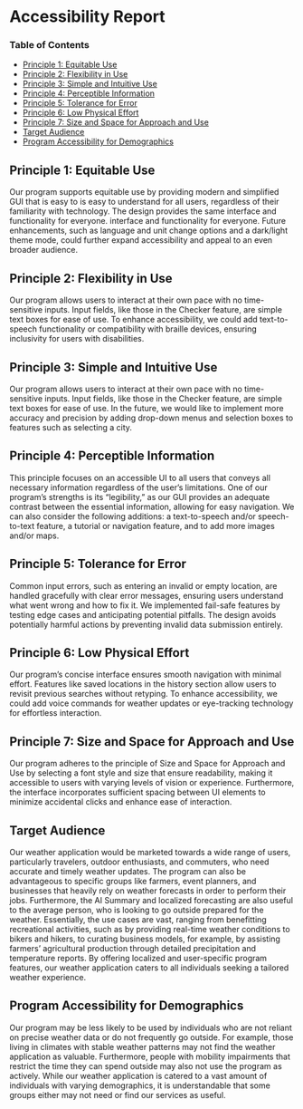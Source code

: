# Accessibility Report

### Table of Contents
* [Principle 1: Equitable Use](#principle-1-equitable-use)
* [Principle 2: Flexibility in Use](#principle-2-flexibility-in-use)
* [Principle 3: Simple and Intuitive Use](#principle-3-simple-and-intuitive-use)
* [Principle 4: Perceptible Information](#principle-4-perceptible-information)
* [Principle 5: Tolerance for Error](#principle-5-tolerance-for-error)
* [Principle 6: Low Physical Effort](#principle-6-low-physical-effort)
* [Principle 7: Size and Space for Approach and Use](#principle-7-size-and-space-for-approach-and-use)
* [Target Audience](#target-audience)
* [Program Accessibility for Demographics](#program-accessibility-for-demographics)


## Principle 1: Equitable Use
Our program supports equitable use by providing modern and 
simplified GUI that is easy to is easy to understand for all users, 
regardless of their familiarity with technology.  The design provides the same 
interface and functionality for everyone. interface and functionality 
for everyone. Future enhancements, such as language and unit change options 
and a dark/light theme mode, could further expand accessibility and appeal to 
an even broader audience.

## Principle 2: Flexibility in Use
Our program allows users to interact at their own pace with no time-sensitive 
inputs. Input fields, like those in the Checker feature, are simple text boxes for 
ease of use. To enhance accessibility, we could add text-to-speech functionality or 
compatibility with braille devices, ensuring inclusivity for users with disabilities.


## Principle 3: Simple and Intuitive Use
Our program allows users to interact at their own pace with no time-sensitive inputs. 
Input fields, like those in the Checker feature, are simple text boxes for ease of use. 
In the future, we would like to implement more accuracy and precision by adding drop-down 
menus and selection boxes to features such as selecting a city.

## Principle 4: Perceptible Information
This principle focuses on an accessible UI to all users that conveys all necessary 
information regardless of the user’s limitations. One of our program’s strengths is 
its “legibility,” as our GUI provides an adequate contrast between the essential 
information, allowing for easy navigation. We can also consider the following additions: 
a text-to-speech and/or speech-to-text feature, a tutorial or navigation feature, 
and to add more images and/or maps.

## Principle 5: Tolerance for Error
Common input errors, such as entering an invalid or empty location, 
are handled gracefully with clear error messages, ensuring users understand 
what went wrong and how to fix it. We implemented 
fail-safe features by testing edge cases and anticipating potential 
pitfalls. The design avoids potentially harmful actions 
by preventing invalid data submission entirely.

## Principle 6: Low Physical Effort
Our program’s concise interface ensures smooth navigation 
with minimal effort. Features like saved locations in the history 
section allow users to revisit previous searches without retyping. 
To enhance accessibility, we could add voice commands for weather updates or eye-tracking 
technology for effortless interaction.


## Principle 7: Size and Space for Approach and Use
Our program adheres to the principle of Size and Space 
for Approach and Use by selecting a font style and size that 
ensure readability, making it accessible to users with varying 
levels of vision or experience. Furthermore, the interface incorporates 
sufficient spacing between UI elements to minimize accidental 
clicks and enhance ease of interaction.


## Target Audience
Our weather application would be marketed towards a wide 
range of users, particularly travelers, outdoor enthusiasts, 
and commuters, who need accurate and timely weather updates. 
The program can also be advantageous to specific groups like 
farmers, event planners, and businesses that heavily rely on weather 
forecasts in order to perform their jobs. Furthermore, the AI Summary
and localized forecasting are also useful to the average person, who 
is looking to go outside prepared for the weather. Essentially, the 
use cases are vast, ranging from benefitting recreational activities,
such as by providing real-time weather conditions to bikers and 
hikers, to curating business models, for example, by assisting 
farmers’ agricultural production through detailed precipitation 
and temperature reports. By offering localized and user-specific 
program features, our weather application caters to all 
individuals seeking a tailored weather experience.

## Program Accessibility for Demographics
Our program may be less likely to be used by individuals who 
are not reliant on precise weather data or do not frequently go 
outside. For example, those living in climates with stable weather 
patterns may not find the weather application as valuable. 
Furthermore, people with mobility impairments that restrict the time 
they can spend outside may also not use the program as actively. 
While our weather application is catered to a vast amount of 
individuals with varying demographics, it is understandable that some 
groups either may not 
need or find our services as useful.
